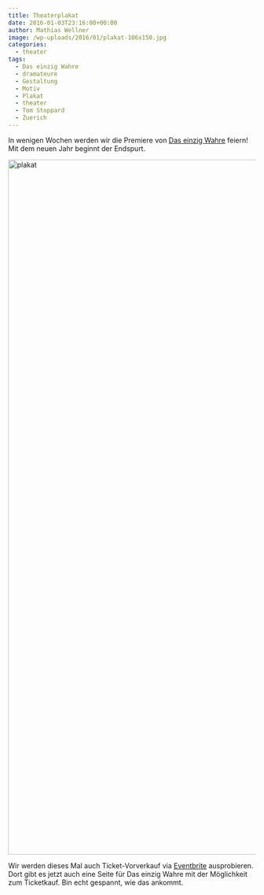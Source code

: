 ```yaml
---
title: Theaterplakat
date: 2016-01-03T23:16:00+00:00
author: Mathias Wellner
image: /wp-uploads/2016/01/plakat-106x150.jpg
categories:
  - theater
tags:
  - Das einzig Wahre
  - dramateure
  - Gestaltung
  - Motiv
  - Plakat
  - theater
  - Tom Stoppard
  - Zuerich
---
```

In wenigen Wochen werden wir die Premiere von <a href="http://dramateure.ch/wordpress/produktionen/das-einzig-wahre/" title="Das einzig Wahre" target="_blank">Das einzig Wahre</a> feiern! Mit dem neuen Jahr beginnt der Endspurt.

<img src="http://www.mwellner.de/wp-uploads/2016/01/plakat.jpg" alt="plakat" width="1000" height="1414" class="aligncenter size-full wp-image-6444" srcset="http://www.mwellner.de/wp-uploads/2016/01/plakat.jpg 1000w, http://www.mwellner.de/wp-uploads/2016/01/plakat-248x350.jpg 248w, http://www.mwellner.de/wp-uploads/2016/01/plakat-724x1024.jpg 724w, http://www.mwellner.de/wp-uploads/2016/01/plakat-106x150.jpg 106w" sizes="(max-width: 1000px) 100vw, 1000px" />

Wir werden dieses Mal auch Ticket-Vorverkauf via <a href="https://www.eventbrite.de/" title="Eventbrite" target="_blank">Eventbrite</a> ausprobieren. Dort gibt es jetzt auch eine Seite für Das einzig Wahre mit der Möglichkeit zum Ticketkauf. Bin echt gespannt, wie das ankommt.